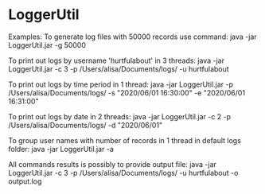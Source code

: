 # LoggerUtil

Examples:
To generate log files with 50000 records use command:
java -jar LoggerUtil.jar -g 50000

To print out logs by username 'hurtfulabout' in 3 threads: 
java -jar LoggerUtil.jar -c 3 -p /Users/alisa/Documents/logs/  -u hurtfulabout

To print out logs by time period in 1 thread:
java -jar LoggerUtil.jar -p /Users/alisa/Documents/logs/  -s "2020/06/01 16:30:00" -e "2020/06/01 16:31:00"

To print out logs by date in 2 threads: 
java -jar LoggerUtil.jar -c 2 -p /Users/alisa/Documents/logs/  -d "2020/06/01"

To group user names with number of records in 1 thread in default logs folder:
java -jar LoggerUtil.jar -a

All commands results is possibly to provide output file:
java -jar LoggerUtil.jar -c 3 -p /Users/alisa/Documents/logs/  -u hurtfulabout -o output.log


